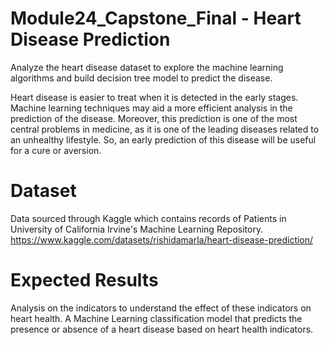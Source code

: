 # Module24_Capstone_Final - Heart Disease Prediction

Analyze the heart disease dataset to explore the machine learning algorithms and build decision tree model to predict the disease.

Heart disease is easier to treat when it is detected in the early stages. Machine learning techniques may aid a more efficient analysis in the prediction of the disease. Moreover, this prediction is one of the most central problems in medicine, as it is one of the leading diseases related to an unhealthy lifestyle. So, an early prediction of this disease will be useful for a cure or aversion.

# Dataset
Data sourced through Kaggle which contains records of Patients in University of California Irvine's Machine Learning Repository. https://www.kaggle.com/datasets/rishidamarla/heart-disease-prediction/

# Expected Results
Analysis on the indicators to understand the effect of these indicators on heart health.
A Machine Learning classification model that predicts the presence or absence of a heart disease based on heart health indicators.
